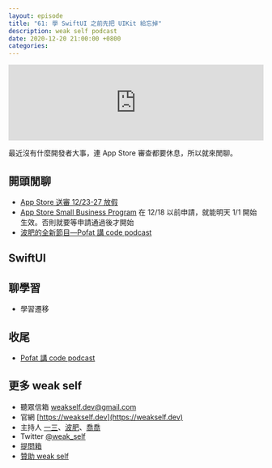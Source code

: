 ```yaml
---
layout: episode
title: "61: 學 SwiftUI 之前先把 UIKit 給忘掉"
description: weak self podcast
date: 2020-12-20 21:00:00 +0800
categories: 
---
```

<iframe src="https://www.listennotes.com/embedded/e/698497c5ac704761b712737a29c01042/" width="100%" style="width: 1px; min-width: 100%;" frameborder="0" scrolling="no" loading="lazy"></iframe>

最近沒有什麼開發者大事，連 App Store 審查都要休息，所以就來閒聊。

## 開頭閒聊

- [App Store 送審 12/23-27 放假](https://developer.apple.com/news/?id=l83x4b65)
- [App Store Small Business Program](https://developer.apple.com/app-store/small-business-program/) 在 12/18 以前申請，就能明天 1/1 開始生效。否則就要等申請通過後才開始
- [波肥的全新節目—Pofat 講 code podcast](https://kongcode.tw)

## SwiftUI

## 聊學習

- 學習遷移

## 收尾

- [Pofat 講 code podcast](https://kongcode.tw)

## 更多 weak self

* 聽眾信箱 [weakself.dev@gmail.com](mailto:weakself.dev@gmail.com)
* 官網 [https://weakself.dev](https://weakself.dev)
* 主持人 [一三](https://twitter.com/ethanhuang13)、[波肥](https://twitter.com/PofatTseng)、[喬喬](https://twitter.com/joe_trash_talk)
* Twitter [@weak_self](https://twitter.com/weak_self)
* [提問箱](https://peing.net/zh-TW/weak_self)
* [贊助 weak self](https://weakself.dev/#donation)